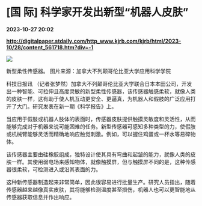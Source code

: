 # [国 际] 科学家开发出新型“机器人皮肤”

**2023-10-27 20:02**

**http://digitalpaper.stdaily.com/http_www.kjrb.com/kjrb/html/2023-10/28/content_561718.htm?div=-1**

![](http://digitalpaper.stdaily.com/http_www.kjrb.com/kjrb/images/2023-10/28/04/3554360_jiny_1698398549092_b.jpg)

新型柔性传感器。 图片来源：加拿大不列颠哥伦比亚大学应用科学学院

 科技日报讯 （记者张梦然）加拿大不列颠哥伦比亚大学联合日本本田公司，开发出一种智能、可拉伸且高度灵敏的新型柔性传感器，该传感器触感柔软，就像人类的皮肤一样，这有助于使人机互动更安全、更逼真，为机器人和假肢的广泛应用打开了大门。研究发表在新一期《科学报告》上。

 当应用于假肢或机器人肢体的表面时，传感器皮肤提供触摸灵敏度和灵活性，从而能够完成对于机器来说可能困难的任务。新型传感器可感知多种类型的力，使假肢或机械臂能够灵活而精确地响应触觉刺激。例如，可以握住鸡蛋或一杯水等易碎物体。

 该传感器主要由硅橡胶组成，独特设计使其具有弯曲和起皱的能力，就像人类的皮肤一样。其使用弱电场来感知物体，就像触摸屏，但与触摸屏不同的是，这种传感器很柔软，可检测进入或沿其表面的力。

 这种新传感器制造起来非常简单，因此很容易进行批量生产。研究人员指出，随着传感器越来越像真实皮肤，其将能够检测温度甚至损伤，机器人也可以更智能地从传感器获取信息并作出响应。